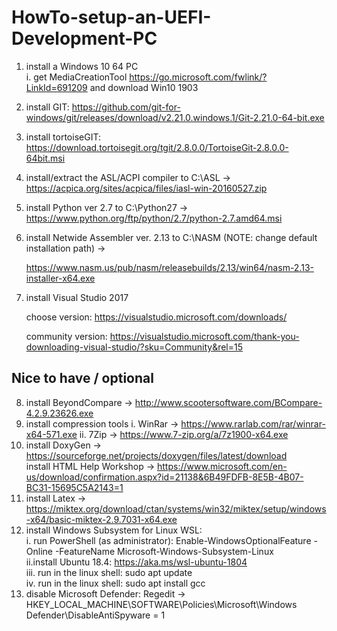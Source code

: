 # HowTo-setup-an-UEFI-Development-PC

1. install a Windows 10 64 PC<br>
   i.  get MediaCreationTool https://go.microsoft.com/fwlink/?LinkId=691209 and download Win10 1903<br>
2. install GIT: https://github.com/git-for-windows/git/releases/download/v2.21.0.windows.1/Git-2.21.0-64-bit.exe
3. install tortoiseGIT: https://download.tortoisegit.org/tgit/2.8.0.0/TortoiseGit-2.8.0.0-64bit.msi
4. install/extract the ASL/ACPI compiler to C:\ASL -> https://acpica.org/sites/acpica/files/iasl-win-20160527.zip
5. install Python ver 2.7 to C:\Python27 -> https://www.python.org/ftp/python/2.7/python-2.7.amd64.msi
6. install Netwide Assembler ver. 2.13 to C:\NASM (NOTE: change default installation path) -> 

   https://www.nasm.us/pub/nasm/releasebuilds/2.13/win64/nasm-2.13-installer-x64.exe
7. install Visual Studio 2017

   choose version: https://visualstudio.microsoft.com/downloads/

   community version: https://visualstudio.microsoft.com/thank-you-downloading-visual-studio/?sku=Community&rel=15
## Nice to have / optional
8. install BeyondCompare -> http://www.scootersoftware.com/BCompare-4.2.9.23626.exe
9. install compression tools
   i. WinRar -> https://www.rarlab.com/rar/winrar-x64-571.exe
   ii. 7Zip -> https://www.7-zip.org/a/7z1900-x64.exe
10. install DoxyGen -> https://sourceforge.net/projects/doxygen/files/latest/download<br>
   install HTML Help Workshop -> https://www.microsoft.com/en-us/download/confirmation.aspx?id=21138&6B49FDFB-8E5B-4B07-BC31-15695C5A2143=1
11. install Latex -> https://miktex.org/download/ctan/systems/win32/miktex/setup/windows-x64/basic-miktex-2.9.7031-x64.exe
12. install Windows Subsystem for Linux WSL:<br>
  i. run PowerShell (as administrator): Enable-WindowsOptionalFeature -Online -FeatureName Microsoft-Windows-Subsystem-Linux<br>
  ii.install Ubuntu 18.4: https://aka.ms/wsl-ubuntu-1804<br>
  iii. run in the linux shell: sudo apt update<br>
  iv.  run in the linux shell: sudo apt install gcc<br>
13. disable Microsoft Defender: Regedit -> HKEY_LOCAL_MACHINE\SOFTWARE\Policies\Microsoft\Windows Defender\DisableAntiSpyware = 1

